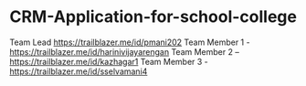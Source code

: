 # CRM-Application-for-school-college
Team Lead https://trailblazer.me/id/pmani202
Team Member 1 - https://trailblazer.me/id/harinivijayarengan
Team Member 2 – https://trailblazer.me/id/kazhagar1
Team Member 3 - https://trailblazer.me/id/sselvamani4
